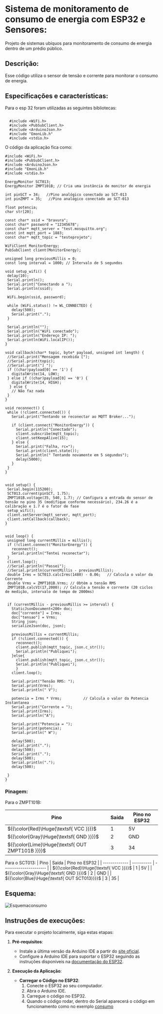 # Sistema de monitoramento de consumo de energia com ESP32 e Sensores:
Projeto de sistemas ubíquos para monitoramento de consumo de energia dentro de um prédio público.

## Descrição:

Esse código utiliza o sensor de tensão e corrente para monitorar o consumo de energia.

## Especificações e características:

Para o esp 32 foram utilizadas as seguintes bibliotecas:
```

  #include <WiFi.h>
  #include <PubSubClient.h>
  #include <ArduinoJson.h>
  #include "EmonLib.h"
  #include <stdio.h>
```
 O código da aplicação fica como:

 ```
#include <WiFi.h>
#include <PubSubClient.h>
#include <ArduinoJson.h>
#include "EmonLib.h"
#include <stdio.h>

EnergyMonitor SCT013;
EnergyMonitor ZMPT101B; // Cria uma instância de monitor de energia

int pinSCT = 34;   //Pino analógico conectado ao SCT-013
int pinZMPT = 35;   //Pino analógico conectado ao SCT-013

float potencia;
char str[20];

const char* ssid = "bravura";
const char* password = "12345678";
const char* mqtt_server = "test.mosquitto.org";
const int mqtt_port = 1883;
const char* mqtt_topic = "testeprojeto";

WiFiClient MonitorEnergy;
PubSubClient client(MonitorEnergy);

unsigned long previousMillis = 0;
const long interval = 1000; // Intervalo de 5 segundos

void setup_wifi() {
  delay(10);
  Serial.println();
  Serial.print("Conectando a ");
  Serial.println(ssid);

  WiFi.begin(ssid, password);

  while (WiFi.status() != WL_CONNECTED) {
    delay(500);
    Serial.print(".");
  }

  Serial.println("");
  Serial.println("WiFi conectado");
  Serial.println("Endereço IP: ");
  Serial.println(WiFi.localIP());
}

void callback(char* topic, byte* payload, unsigned int length) {
  //Serial.print("Mensagem recebida [");
  //Serial.print(topic);
  //Serial.print("] ");
  if ((char)payload[0] == '1') {
    digitalWrite(14, LOW);
  } else if ((char)payload[0] == '0') {
    digitalWrite(14, HIGH);
   } else {
    // Não faz nada
  }
}

void reconnect() {
  while (!client.connected()) {
    Serial.print("Tentando se reconectar ao MQTT Broker...");
    
    if (client.connect("MonitorEnergy")) {
      Serial.println("Conectado");
      client.subscribe(mqtt_topic);
      client.setKeepAlive(15);
    } else {
      Serial.print("Falha, rc=");
      Serial.print(client.state());
      Serial.println(" Tentando novamente em 5 segundos");
      delay(5000);
    }
  }
}


void setup() {
  Serial.begin(115200);
  SCT013.current(pinSCT, 1.75);
  ZMPT101B.voltage(35, 540, 1.7); // Configura a entrada do sensor de tensão no pino 35 (modifique conforme necessário), 234.26 é a calibração e 1.7 é o fator de fase
  setup_wifi();
  client.setServer(mqtt_server, mqtt_port);
  client.setCallback(callback);
}


void loop() {
  unsigned long currentMillis = millis();
  if (!client.connect("MonitorEnergy")) {
    reconnect();
    Serial.println("Tentei reconectar");
  }
  client.loop();
  //Serial.println("Passei");
  //Serial.println(currentMillis - previousMillis);
  double Irms = SCT013.calcIrms(1480) - 0.06;   // Calcula o valor da Corrente
  double Vrms = ZMPT101B.Vrms; // Obtém a tensão RMS
  ZMPT101B.calcVI(17,2000); // Calcula a tensão e corrente (20 ciclos de medição, intervalo de tempo de 2000ms)


  if (currentMillis - previousMillis >= interval) {
    StaticJsonDocument<200> doc;
    doc["corrente"] = Irms;
    doc["tensao"] = Vrms;
    String json;
    serializeJson(doc, json);
    
    previousMillis = currentMillis;
    if (!client.connected()) {
      reconnect();
      client.publish(mqtt_topic, json.c_str());
      Serial.println("Publiquei");
    }else{
      client.publish(mqtt_topic, json.c_str());
      Serial.println("Publiquei");
      }
    client.loop();

    Serial.print("Tensão RMS: ");
    Serial.print(Vrms);
    Serial.println(" V");    
    
    potencia = Irms * Vrms;          // Calcula o valor da Potencia Instantanea    
    Serial.print("Corrente = ");
    Serial.print(Irms);
    Serial.println("A");
    
    Serial.print("Potencia = ");
    Serial.print(potencia);
    Serial.println(" W");
   
    delay(500);
    Serial.print(".");
    delay(500);
    Serial.print(".");
    delay(500);
    Serial.println(".");
    delay(500);

  }
}
```

### Pinagem:

Para o ZMPT101B:

| Pino          | Saída      | Pino no ESP32          |
| ------------- | ---------- | ---------------------- |
| ${{\color{Red}\Huge{\textsf{  VCC \}}}}\$      | 1          | 5V |
| ${{\color{Gray}\Huge{\textsf{  GND \}}}}\$      | 2         | GND   |
| ${{\color{Lime}\Huge{\textsf{  OUT ZMPT101B \}}}}\$       | 3         | 34     |

Para o SCT013:
| Pino          | Saída      | Pino no ESP32          |
| ------------- | ---------- | ---------------------- |
| ${{\color{Red}\Huge{\textsf{  VCC \}}}}\$      | 1          | 5V |
| ${{\color{Gray}\Huge{\textsf{  GND \}}}}\$      | 2         | GND   |
| ${{\color{Blue}\Huge{\textsf{  OUT  SCT013\}}}}\$        | 3       | 35      |

## Esquema:

![Esquemaconsumo](./esquemaconsumo.png)

## Instruções de execuções:

Para executar o projeto localmente, siga estas etapas:

1. **Pré-requisitos**:
   - Instale a última versão da Arduino IDE a partir do [site oficial](https://www.arduino.cc/en/software).
   - Configure a Arduino IDE para suportar o ESP32 seguindo as instruções disponíveis na [documentação do ESP32](https://docs.espressif.com/projects/arduino-esp32/en/latest/installing.html).

2. **Execução da Aplicação**:
   - **Carregar o Código no ESP32**:
     1. Conecte o ESP32 ao seu computador.
     2. Abra o Arduino IDE.
     3. Carregue o código no ESP32.
     4. Quando o código rodar, dentro do Serial aparecerá o código em funcionamento como no exemplo [consumo](./consumo.jpeg)
